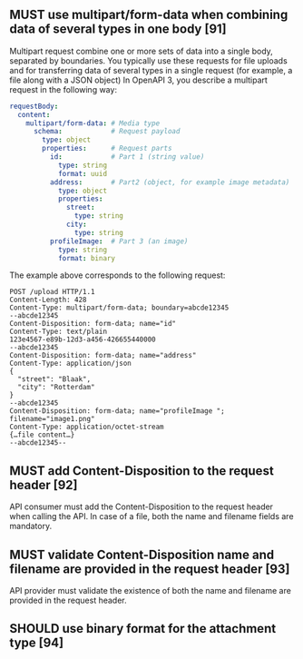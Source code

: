## MUST use multipart/form-data when combining data of several types in one body [91]
Multipart request combine one or more sets of data into a single body, separated by boundaries.
You typically use these requests for file uploads and for transferring data of several types in a single request (for example, a file along with a JSON object)
In OpenAPI 3, you describe a multipart request in the following way:
```yaml
requestBody:
  content: 
    multipart/form-data: # Media type
      schema:            # Request payload
        type: object
        properties:      # Request parts
          id:            # Part 1 (string value)
            type: string
            format: uuid
          address:       # Part2 (object, for example image metadata)
            type: object
            properties:
              street:
                type: string
              city:
                type: string
          profileImage:  # Part 3 (an image)
            type: string
            format: binary
```
The example above corresponds to the following request:
```
POST /upload HTTP/1.1
Content-Length: 428
Content-Type: multipart/form-data; boundary=abcde12345
--abcde12345
Content-Disposition: form-data; name="id"
Content-Type: text/plain
123e4567-e89b-12d3-a456-426655440000
--abcde12345
Content-Disposition: form-data; name="address"
Content-Type: application/json
{
  "street": "Blaak",
  "city": "Rotterdam"
}
--abcde12345
Content-Disposition: form-data; name="profileImage "; filename="image1.png"
Content-Type: application/octet-stream
{…file content…}
--abcde12345--
```
## MUST add Content-Disposition to the request header [92]
API consumer must add the Content-Disposition to the request header when calling the API.
In case of a file, both the name and filename fields are mandatory.

## MUST validate Content-Disposition name and filename are provided in the request header [93]
API provider must validate the existence of both the name and filename are provided in the request header.

## SHOULD use binary format for the attachment type [94]